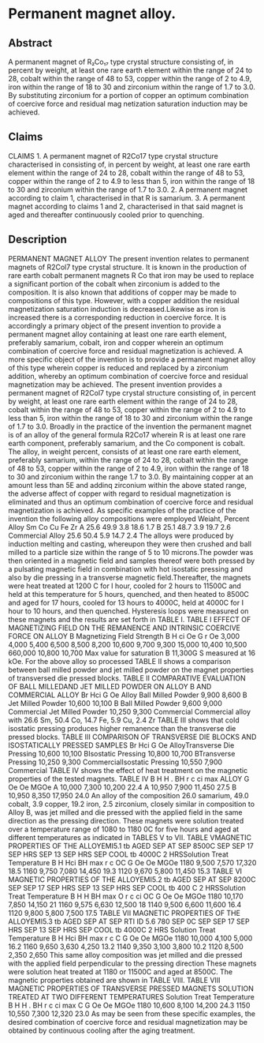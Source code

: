 # Permanent magnet alloy.

## Abstract
A permanent magnet of R₂Co₁₇ type crystal structure consisting of, in percent by weight, at least one rare earth element within the range of 24 to 28, cobalt within the range of 48 to 53, copper within the range of 2 to 4.9, iron within the range of 18 to 30 and zirconium within the range of 1.7 to 3.0. By substituting zirconium for a portion of copper an optimum combination of coercive force and residual mag netization saturation induction may be achieved.

## Claims
CLAIMS 1. A permanent magnet of R2Co17 type crystal structure characterised in consisting of, in percent by weight, at least one rare earth element within the range of 24 to 28, cobalt within the range of 48 to 53, copper within the range of 2 to 4.9 to less than 5, iron within the range of 18 to 30 and zirconium within the range of 1.7 to 3.0. 2. A permanent magnet according to claim 1, characterised in that R is samarium. 3. A permanent magnet according to claims 1 and 2, characterised in that said magnet is aged and thereafter continuously cooled prior to quenching.

## Description
PERMANENT MAGNET ALLOY The present invention relates to permanent magnets of R2Col7 type crystal structure. It is known in the production of rare earth cobalt permanent magnets R Co that iron may be used to replace a significant portion of the cobalt when zirconium is added to the composition. It is also known that additions of copper may be made to compositions of this type. However, with a copper addition the residual magnetization saturation induction is decreased.Likewise as iron is increased there is a corresponding reduction in coercive force. It is accordingly a primary object of the present invention to provide a permanent magnet alloy containing at least one rare earth element, preferably samarium, cobalt, iron and copper wherein an optimum combination of coercive force and residual magnetization is achieved. A more specific object of the invention is to provide a permanent magnet alloy of this type wherein copper is reduced and replaced by a zirconium addition, whereby an optimum combination of coercive force and residual magnetization may be achieved. The present invention provides a permanent magnet of R2Col7 type crystal structure consisting of, in percent by weight, at least one rare earth element within the range of 24 to 28, cobalt within the range of 48 to 53, copper within the range of 2 to 4.9 to less than 5, iron within the range of 18 to 30 and zirconium within the range of 1.7 to 3.0. Broadly in the practice of the invention the permanent magnet is of an alloy of the general formula R2Co17 wherein R is at least one rare earth component, preferably samarium, and the Co component is cobalt. The alloy, in weight percent, consists of at least one rare earth element, preferably samarium, within the range of 24 to 28, cobalt within the range of 48 to 53, copper within the range of 2 to 4.9, iron within the range of 18 to 30 and zirconium within the range 1.7 to 3.0. By maintaining copper at an amount less than 5E and addinq zirconium within the above stated range, the adverse affect of copper with regard to residual magnetization is eliminated and thus an optimum combination of coercive force and residual magnetization is achieved. As specific examples of the practice of the invention the following alloy compositions were employed Weiaht, Percent Alloy Sm Co Cu Fe Zr A 25.6 49.9 3.8 18.6 1.7 B 25.1 48.7 3.9 19.7 2.6 Commercial Alloy 25.6 50.4 5.9 14.7 2.4 The alloys were produced by induction melting and casting, whereupon they were then crushed and ball milled to a particle size within the range of 5 to 10 microns.The powder was then oriented in a magnetic field and samples thereof were both pressed by a pulsating magnetic field in combination with hot isostatic pressing and also by die pressing in a transverse magnetic field.Thereafter, the magnets were heat treated at 1200 C for I hour, cooled for 2 hours to 11500C and held at this temperature for 5 hours, quenched, and then heated to 8500C and aged for 17 hours, cooled for 13 hours to 4000C, held at 4000C for I hour to 10 hours, and then quenched. Hysteresis loops were measured on these magnets and the results are set forth in TABLE I. TABLE I EFFECT OF MAGNETIZING FIELD ON THE REMANENCE AND INTRINSIC COERCIVE FORCE ON ALLOY B Magnetizing Field Strength B H ci Oe G r Oe 3,000 4,000 5,400 6,500 8,500 8,200 10,600 9,700 9,300 15,000 10,400 10,500 660,000 10,800 10,700 Max value for saturation B 11,300G S measured at 16 kOe. For the above alloy so processed TABLE II shows a comparison between ball milled powder and jet milled powder on the magnet properties of transversed die pressed blocks. TABLE II COMPARATIVE EVALUATION OF BALL MILLEDAND JET MILLED POWDER ON ALLOY B AND COMMERCIAL ALLOY Br Hci G Oe Alloy Ball Milled Powder 9,900 8,600 B Jet Milled Powder 10,600 10,100 B Ball Milled Powder 9,600 9,000 Commercial Jet Milled Powder 10,250 9,300 Commercial Commercial alloy with 26.6 Sm, 50.4 Co, 14.7 Fe, 5.9 Cu, 2.4 Zr TABLE III shows that cold isostatic pressing produces higher remanence than the transverse die pressed blocks. TABLE III COMPARISON OF TRANSVERSE DIE BLOCKS AND ISOSTATICALLY PRESSED SAMPLES Br Hci G Oe AlloyTransverse Die Pressing 10,600 10,100 BIsostatic Pressing 10,800 10,700 BTransverse Pressing 10,250 9,300 CommercialIsostatic Pressing 10,550 7,900 Commercial TABLE IV shows the effect of heat treatment on the magnetic properties of the tested magnets. TABLE IV B H H . BH r c ci max ALLOY G Oe Oe MGOe A 10,000 7,300 10,200 22.4 A 10,950 7,900 11,450 27.5 B 10,950 8,350 17,950 24.0 An alloy of the composition 26.0 samarium, 49.0 cobalt, 3.9 copper, 19.2 iron, 2.5 zirconium, closely similar in composition to Alloy B, was jet milled and die pressed with the applied field in the same direction as the pressing direction. These magnets were solution treated over a temperature range of 1080 to 1180 0C for five hours and aged at different temperatures as indicated in TABLES V to VII. TABLE VMAGNETIC PROPERTIES OF THE ALLOYEMI5.1 tb AGED SEP AT SEP 8500C SEP SEP 17 SEP HRS SEP 13 SEP HRS SEP COOL tb 4000C 2 HRSSolution Treat Temperature B H Hci BH max r c OC G Oe Oe MGOe 1180 9,500 7,570 17,320 18.5 1160 9,750 7,080 14,450 19.3 1120 9,670 5,800 11,450 15.3 TABLE VI MAGNETIC PROPERTIES OF THE ALLOYEMI5.2 tb AGED SEP AT SEP 8200C SEP SEP 17 SEP HRS SEP 13 SEP HRS SEP COOL tb 400 C 2 HRSSolution Treat Temperature B H H BH max O r c ci OC G Oe Oe MGOe 1180 10,170 7,850 14,150 21 1160 9,575 6,630 12,500 18 1140 9,500 6,600 11,600 16.4 1120 9,800 5,800 7,500 17.5 TABLE VII MAGNETIC PROPERTIES OF THE ALLOYEMI5.3 tb AGED SEP AT SEP RTI ID 5.6 780 SEP 0C SEP SEP 17 SEP HRS SEP 13 SEP HRS SEP COOL tb 4000C 2 HRS Solution Treat Temperature B H Hci BH max r c C G Oe Oe MGOe 1180 10,000 4,100 5,000 16.2 1160 9,650 3,630 4,250 13.2 1140 9,350 3,100 3,800 10.2 1120 8,500 2,350 2,650 This same alloy composition was jet milled and die pressed with the applied field perpendicular to the pressing direction These magnets were solution heat treated at 1180 or 11500C and aged at 8500C. The magnetic properties obtained are shown in TABLE VIII. TABLE VIII MAGNETIC PROPERTIES OF TRANSVERSE PRESSED MAGNETS SOLUTION TREATED AT TWO DIFFERENT TEMPERATURES Solution Treat Temperature B H H . BH r c ci max C G Oe Oe MGOe 1180 10,600 8,100 14,200 24.3 1150 10,550 7,300 12,320 23.0 As may be seen from these specific examples, the desired combination of coercive force and residual magnetization may be obtained by continuous cooling after the aging treatment.